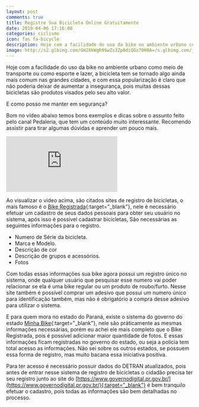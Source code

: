 ```yaml
---
layout: post
comments: true
title: Registre Sua Bicicleta Online Gratuitamente
date: 2019-04-06 17:16:00
categories: ciclismo
icon: fas fa-bicycle
description: Hoje com a facilidade do uso da bike no ambiente urbano como meio de transporte ou como esporte e lazer, a bicicleta tem se tornado algo ainda mais comum nas grandes cidades...
image: http://s2.glbimg.com/GH2XkWgR9SwZs3Zp8diQGz70H8A=/s.glbimg.com/jo/g1/f/original/2015/08/18/bike1.jpg
---
```



Hoje com a facilidade do uso da bike no ambiente urbano como meio de transporte ou como esporte e lazer, a bicicleta tem se tornado algo ainda mais comum nas grandes cidades, e com essa popularização é claro que não poderia deixar de aumentar a insegurança, pois muitas dessas bicicletas são produtos visados pelo seu alto valor.  

E como posso me manter em segurança?

Bom no vídeo abaixo temos bons exemplos e dicas sobre o assunto feito pelo canal Pedaleria, que tem um conteúdo muito interessante. Recomendo assistir para tirar algumas dúvidas e aprender um pouco mais.  

<div class="mycontainer">
<iframe src="https://www.youtube.com/embed/lSwczRklyig" frameborder="0" allow="accelerometer; autoplay; encrypted-media; gyroscope; picture-in-picture" allowfullscreen="allowfullscreen" class="video"></iframe>
</div>  


Ao visualizar o vídeo acima, são citados sites de registro de bicicletas, o mais famoso é o [Bike Registrada](https://bikeregistrada.com.br/){:target="_blank"}, nele é necessário efetuar um cadastro de seus dados pessoais para obter seu usuário no sistema, após isso é possível cadastrar bicicletas, São necessárias as seguintes informações para o registro.

- Numero de Série da bicicleta.
- Marca e Modelo.
- Descrição de cor
- Descrição de grupos e acessórios.
- Fotos

Com todas essas informações sua bike agora possui um registro único no sistema, onde qualquer usuário que pesquisar esse numero vai poder relacionar se ela é uma bike regular ou um produto de roubo/furto. Nesse site também é possível comprar um adesivo que possui um numero único para identificação também, mas não é obrigatório a compra desse adesivo para utilizar o sistema.

E para quem mora no estado do Paraná, existe o sistema do governo do estado [Minha Bike](http://www.minhabike.pr.gov.br/){:target="_blank"}, nele são práticamente as mesmas informações necessárias, porém eu achei ele mais completo que o Bike Registrada, pois é possível adicionar maior quantidade de fotos. E essas informações ficam registradas no governo do estado, ou seja a polícia tem total acesso as informações. Não sei sobre os outros estados, se possuem essa forma de registro, mas muito bacana essa iniciativa positiva.

Para ter acesso é necessário possuir dados do DETRAN atualizados, pois antes de entrar nesse sistema de registro de bicicletas o cidadão precisa ter seu registro junto ao site do [https://www.governodigital.pr.gov.br/](https://www.governodigital.pr.gov.br/){:target="_blank"} é bem tranquilo efetuar o cadastro, pois todas as informações são bem detalhadas no processo.
